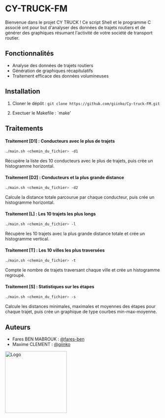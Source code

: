 # CY-TRUCK-FM

Bienvenue dans le projet CY TRUCK ! Ce script Shell et le programme C associé ont pour but d'analyser des données de trajets routiers et de générer des graphiques résumant l'activité de votre société de transport routier.

## Fonctionnalités

- Analyse des données de trajets routiers
- Génération de graphiques récapitulatifs
- Traitement efficace des données volumineuses

## Installation

1. Cloner le dépôt : `git clone https://github.com/giinko/Cy-truck-FM.git`

2. Exectuer le Makefile : `make'

## Traitements

#### Traitement [D1] : Conducteurs avec le plus de trajets
```bash
./main.sh <chemin_du_fichier> -d1
```
Récupère la liste des 10 conducteurs avec le plus de trajets, puis crée un histogramme horizontal.

#### Traitement [D2] : Conducteurs et la plus grande distance
```bash
./main.sh <chemin_du_fichier> -d2
```
Calcule la distance totale parcourue par chaque conducteur, puis crée un histogramme horizontal.

#### Traitement [L] : Les 10 trajets les plus longs
```bash
./main.sh <chemin_du_fichier> -l
```
Récupère les 10 trajets avec la plus grande distance totale et crée un histogramme vertical.

#### Traitement [T] : Les 10 villes les plus traversées
```bash
./main.sh <chemin_du_fichier> -t
```
Compte le nombre de trajets traversant chaque ville et crée un histogramme regroupé.

#### Traitement [S] : Statistiques sur les étapes
```bash
./main.sh <chemin_du_fichier> -s
```
Calcule les distances minimales, maximales et moyennes des étapes pour chaque trajet, puis crée un graphique de type courbes min-max-moyenne.

## Auteurs

- Fares BEN MABROUK : [@fares-ben](https://www.github.com/fares-ben)
- Maxime CLEMENT : [@giinko](https://www.github.com/giinko)
  
<img src="https://upload.wikimedia.org/wikipedia/commons/4/4a/CY_Tech.png" alt="Logo" width="200"/>
